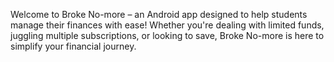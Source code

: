 Welcome to Broke No-more – an Android app designed to help students manage their finances with ease! Whether you're dealing with limited funds, juggling multiple subscriptions, or looking to save, Broke No-more is here to simplify your financial journey.

